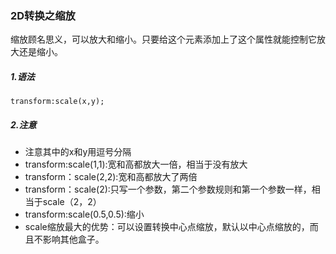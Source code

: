 ### 2D转换之缩放



缩放顾名思义，可以放大和缩小。只要给这个元素添加上了这个属性就能控制它放大还是缩小。



##### 1.语法

```
transform:scale(x,y);
```

##### 2.注意

- 注意其中的x和y用逗号分隔
- transform:scale(1,1):宽和高都放大一倍，相当于没有放大
- transform：scale(2,2):宽和高都放大了两倍
- transform：scale(2):只写一个参数，第二个参数规则和第一个参数一样，相当于scale（2，2）
- transform:scale(0.5,0.5):缩小
- scale缩放最大的优势：可以设置转换中心点缩放，默认以中心点缩放的，而且不影响其他盒子。